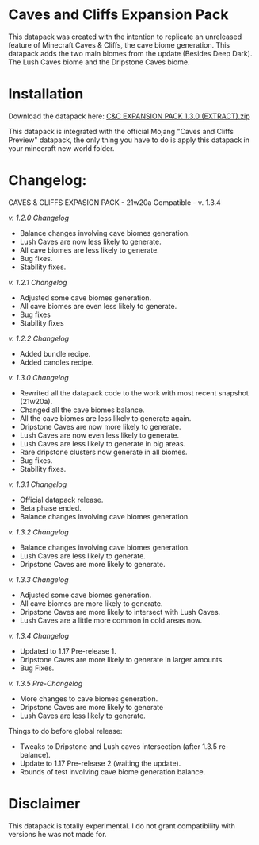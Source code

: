 # Caves and Cliffs Expansion Pack
This datapack was created with the intention to replicate an unreleased feature of Minecraft Caves & Cliffs, the cave biome generation. This datapack adds the two main biomes from the update (Besides Deep Dark). The Lush Caves biome and the Dripstone Caves biome. 

# Installation
Download the datapack here: [C&C EXPANSION PACK 1.3.0 (EXTRACT).zip](https://github.com/lfellipelf/CACplus/files/6511916/C.C.EXPANSION.PACK.1.3.0.EXTRACT.zip)


This datapack is integrated with the official Mojang "Caves and Cliffs Preview" datapack, the only thing you have to do is apply this datapack in your minecraft new world folder.

# Changelog:
CAVES & CLIFFS EXPASION PACK - 21w20a Compatible - v. 1.3.4

*v. 1.2.0 Changelog*

- Balance changes involving cave biomes generation.
- Lush Caves are now less likely to generate.
- All cave biomes are less likely to generate.
- Bug fixes.
- Stability fixes.

*v. 1.2.1 Changelog*

- Adjusted some cave biomes generation.
- All cave biomes are even less likely to generate.
- Bug fixes
- Stability fixes

*v. 1.2.2 Changelog*

- Added bundle recipe.
- Added candles recipe.

*v. 1.3.0 Changelog*

- Rewrited all the datapack code to the work with most recent snapshot (21w20a).
- Changed all the cave biomes balance.
- All the cave biomes are less likely to generate again.
- Dripstone Caves are now more likely to generate.
- Lush Caves are now even less likely to generate.
- Lush Caves are less likely to generate in big areas.
- Rare dripstone clusters now generate in all biomes.
- Bug fixes.
- Stability fixes.

*v. 1.3.1 Changelog*

- Official datapack release.
- Beta phase ended.
- Balance changes involving cave biomes generation.

*v. 1.3.2 Changelog*

- Balance changes involving cave biomes generation.
- Lush Caves are less likely to generate.
- Dripstone Caves are more likely to generate.

*v. 1.3.3 Changelog*

- Adjusted some cave biomes generation.
- All cave biomes are more likely to generate.
- Dripstone Caves are more likely to intersect with Lush Caves.
- Lush Caves are a little more common in cold areas now.

*v. 1.3.4 Changelog*

- Updated to 1.17 Pre-release 1.
- Dripstone Caves are more likely to generate in larger amounts.
- Bug Fixes.

*v. 1.3.5 Pre-Changelog*

- More changes to cave biomes generation.
- Dripstone Caves are more likely to generate
- Lush Caves are less likely to generate.
 
Things to do before global release:

- Tweaks to Dripstone and Lush caves intersection (after 1.3.5 re-balance).
- Update to 1.17 Pre-release 2 (waiting the update).
- Rounds of test involving cave biome generation balance.








# Disclaimer
This datapack is totally experimental. I do not grant compatibility with versions he was not made for.

